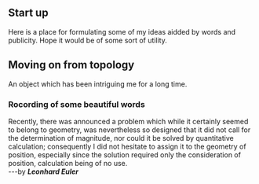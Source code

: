 

## Start up

Here is a place for formulating some of my ideas aidded by words and publicity. Hope it would be of some sort of utility. 

## Moving on from topology

An object which has been intriguing me for a long time.

### Rocording of some beautiful words

Recently, there was announced a problem which while it certainly seemed to belong to geometry, was nevertheless so designed that it did not call for the determination of magnitude, nor could it be solved by quantitative calculation; consequently I did not hesitate to assign it to the geometry of position, especially since the solution required only the consideration of position, calculation being of no use.  
---by **_Leonhard Euler_**
